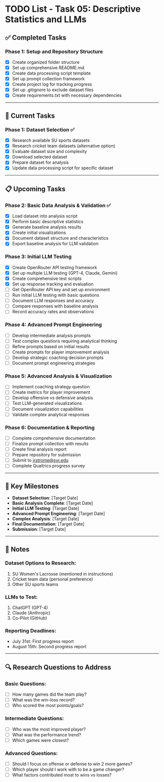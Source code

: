 # TODO List - Task 05: Descriptive Statistics and LLMs

## ✅ Completed Tasks

### Phase 1: Setup and Repository Structure
- [x] Create organized folder structure
- [x] Set up comprehensive README.md
- [x] Create data processing script template
- [x] Set up prompt collection framework
- [x] Create project log for tracking progress
- [x] Set up .gitignore to exclude dataset files
- [x] Create requirements.txt with necessary dependencies

---

## 🔄 Current Tasks

### Phase 1: Dataset Selection ✅
- [x] Research available SU sports datasets
- [x] Research cricket team datasets (alternative option)
- [x] Evaluate dataset size and complexity
- [x] Download selected dataset
- [x] Prepare dataset for analysis
- [x] Update data processing script for specific dataset

---

## 📋 Upcoming Tasks

### Phase 2: Basic Data Analysis & Validation ✅
- [x] Load dataset into analysis script
- [x] Perform basic descriptive statistics
- [x] Generate baseline analysis results
- [x] Create initial visualizations
- [x] Document dataset structure and characteristics
- [x] Export baseline analysis for LLM validation

### Phase 3: Initial LLM Testing
- [x] Create OpenRouter API testing framework
- [x] Set up multiple LLM testing (GPT-4, Claude, Gemini)
- [x] Create comprehensive test scripts
- [x] Set up response tracking and evaluation
- [ ] Get OpenRouter API key and set up environment
- [ ] Run initial LLM testing with basic questions
- [ ] Document LLM responses and accuracy
- [ ] Compare responses with baseline analysis
- [ ] Record accuracy rates and observations

### Phase 4: Advanced Prompt Engineering
- [ ] Develop intermediate analysis prompts
- [ ] Test complex questions requiring analytical thinking
- [ ] Refine prompts based on initial results
- [ ] Create prompts for player improvement analysis
- [ ] Develop strategic coaching decision prompts
- [ ] Document prompt engineering strategies

### Phase 5: Advanced Analysis & Visualization
- [ ] Implement coaching strategy question
- [ ] Create metrics for player improvement
- [ ] Develop offensive vs defensive analysis
- [ ] Test LLM-generated visualizations
- [ ] Document visualization capabilities
- [ ] Validate complex analytical responses

### Phase 6: Documentation & Reporting
- [ ] Complete comprehensive documentation
- [ ] Finalize prompt collection with results
- [ ] Create final analysis report
- [ ] Prepare repository for submission
- [ ] Submit to jrstrome@syr.edu
- [ ] Complete Qualtrics progress survey

---

## 🎯 Key Milestones

- **Dataset Selection**: [Target Date]
- **Basic Analysis Complete**: [Target Date]
- **Initial LLM Testing**: [Target Date]
- **Advanced Prompt Engineering**: [Target Date]
- **Complex Analysis**: [Target Date]
- **Final Documentation**: [Target Date]
- **Submission**: [Target Date]

---

## 📝 Notes

### Dataset Options to Research:
1. SU Women's Lacrosse (mentioned in instructions)
2. Cricket team data (personal preference)
3. Other SU sports teams

### LLMs to Test:
1. ChatGPT (GPT-4)
2. Claude (Anthropic)
3. Co-Pilot (GitHub)

### Reporting Deadlines:
- July 31st: First progress report
- August 15th: Second progress report

---

## 🔍 Research Questions to Address

### Basic Questions:
- [ ] How many games did the team play?
- [ ] What was the win-loss record?
- [ ] Who scored the most points/goals?

### Intermediate Questions:
- [ ] Who was the most improved player?
- [ ] What was the performance trend?
- [ ] Which games were closest?

### Advanced Questions:
- [ ] Should I focus on offense or defense to win 2 more games?
- [ ] Which player should I work with to be a game changer?
- [ ] What factors contributed most to wins vs losses? 